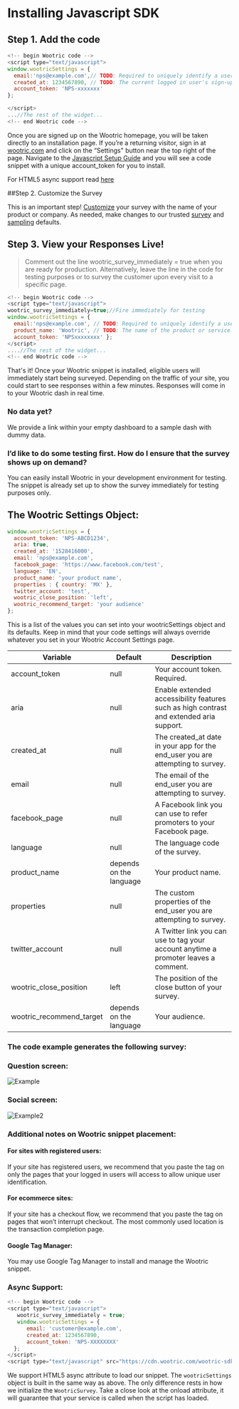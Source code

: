 # Installing Javascript SDK

## Step 1. ­Add the code
```javascript
<!-- begin Wootric code -->
<script type="text/javascript">
window.wootricSettings = {
  email:'nps@example.com',// TODO: Required to uniquely identify a user. Email is recommended but this can be any unique identifier.
  created_at: 1234567890, // TODO: The current logged in user's sign-up date as a Unix timestamp.
  account_token: 'NPS-xxxxxxx'
};

</script>
...//The rest of the widget...
<!-- end Wootric code -->
```
Once you are signed up on the Wootric homepage, you will be taken directly to an installation
page. If you’re a returning visitor, sign in at [wootric.com](https://www.wootric.com/) and click on the “Settings" button near the top right of the page. Navigate to the [Javascript Setup Guide](https://app.wootric.com/install) and you will see a code snippet with a unique
account_token for you to install.

For HTML5 async support read [here](#async-support)

##Step 2. Customize the Survey

This is an important step! [Customize](https://app.wootric.com/user_settings/edit#!/survey-nps) your survey with the name of your product or company. As needed, make changes to our trusted [survey](https://app.wootric.com/user_settings/edit#!/survey-nps) and [sampling](https://app.wootric.com/user_settings/edit#!/sampling) defaults.

## Step 3. View your Responses Live!
> Comment out the line wootric_survey_immediately = true when you are ready for production. Alternatively, leave the line in the code for testing purposes or to survey the customer upon every visit to a specific page.

```javascript
<!­­-- begin Wootric code ­­-->
<script type="text/javascript">
wootric_survey_immediately=true;//Fire immediately for testing
window.wootricSettings = {
  email:'nps@example.com', // TODO: Required to uniquely identify a user. Email is recommended but this can be any unique identifier.
  product_name: 'Wootric', // TODO: The name of the product or service.
  account_token: 'NPS­xxxxxxxx' };
</script>
....//The rest of the widget...
<!--­­ end Wootric code ­­-->
```

That's it! Once your Wootric snippet is installed, eligible users will immediately start being surveyed.
Depending on the traffic of your site, you could start to see responses within a few minutes.
Responses will come in to your Wootric dash in real time.


### **No data yet?**
We provide a link within your empty dashboard to a sample dash with dummy
data.
### **I’d like to do some testing first. How do I ensure that the survey shows up on demand?**

You can easily install Wootric in your development environment for testing. The snippet is
already set up to show the survey immediately for testing purposes only.

## The Wootric Settings Object:

```javascript
window.wootricSettings = {
  account_token: 'NPS-ABCD1234',
  aria: true,
  created_at: '1528416000',
  email: 'nps@example.com',
  facebook_page: 'https://www.facebook.com/test',
  language: 'EN',
  product_name: 'your product name',
  properties : { country: 'MX' },
  twitter_account: 'test',
  wootric_close_position: 'left',
  wootric_recommend_target: 'your audience'
};
```

This is a list of the values you can set into your wootricSettings object and its defaults.
Keep in mind that your code settings will always override whatever you set in your Wootric Account Settings page.

Variable | Default | Description
---- | ---- | -------
account_token | null | Your account token. Required.
aria | null | Enable extended accessibility features such as high contrast and extended aria support.
created_at | null | The created_at date in your app for the end_user you are attempting to survey.
email | null | The email of the end_user you are attempting to survey.
facebook_page | null | A Facebook link you can use to refer promoters to your Facebook page.
language | null | The language code of the survey.
product_name | depends on the language | Your product name. 
properties | null | The custom properties of the end_user you are attempting to survey.
twitter_account | null | A Twitter link you can use to tag your account anytime a promoter leaves a comment.
wootric_close_position | left | The position of the close button of your survey.
wootric_recommend_target | depends on the language | Your audience.

### The code example generates the following survey:

### Question screen:
![Example](https://user-images.githubusercontent.com/316711/47119535-0d604700-d220-11e8-8111-1d980d6866e6.png)
### Social screen:
![Example2](https://user-images.githubusercontent.com/316711/47119536-0d604700-d220-11e8-88f9-61ce4001c17e.png)

### Additional notes on Wootric snippet placement:

#### For sites with registered users:
If your site has registered users, we recommend that you
paste the tag on only the pages that your logged in users will access to allow unique user
identification.

#### For ecommerce sites:
If your site has a checkout flow, we recommend that you paste the tag
on pages that won’t interrupt checkout. The most commonly used location is the transaction
completion page.

#### Google Tag Manager:
You may use Google Tag Manager to install and manage the Wootric
snippet.

### Async Support:
``` js
<!-- begin Wootric code -->
<script type="text/javascript">
   wootric_survey_immediately = true;
   window.wootricSettings = {
      email: 'customer@example.com',
      created_at: 1234567890,
      account_token: 'NPS-XXXXXXXX'
  };
</script>
<script type="text/javascript" src="https://cdn.wootric.com/wootric-sdk.js" async onload="WootricSurvey.run(wootricSettings)"></script>
```

We support HTML5 async attribute to load our snippet.
The `wootricSettings` object is built in the same way as above. The only difference
rests in how we initialize the `WootricSurvey`.
Take a close look at the onload attribute, it will guarantee that your service is called when the script has loaded.
